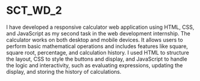 # SCT_WD_2
I have developed a responsive calculator web application using HTML, CSS, and JavaScript as my second task in the web development internship. The calculator works on both desktop and mobile devices. It allows users to perform basic mathematical operations and includes features like square, square root, percentage, and calculation history. I used HTML to structure the layout, CSS to style the buttons and display, and JavaScript to handle the logic and interactivity, such as evaluating expressions, updating the display, and storing the history of calculations.

